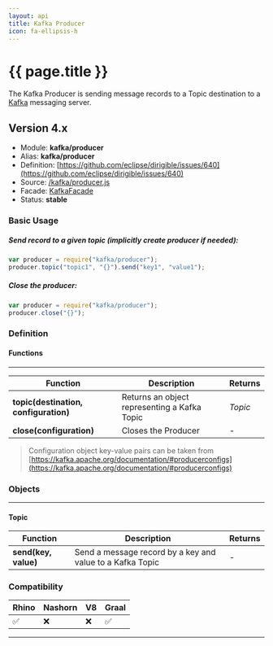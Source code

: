 ```yaml
---
layout: api
title: Kafka Producer
icon: fa-ellipsis-h
---
```


{{ page.title }}
===

The Kafka Producer is sending message records to a Topic destination to a [Kafka](http://kafka.apache.org/) messaging server.

Version 4.x
---

- Module: **kafka/producer**
- Alias: **kafka/producer**
- Definition: [https://github.com/eclipse/dirigible/issues/640](https://github.com/eclipse/dirigible/issues/640)
- Source: [/kafka/producer.js](https://github.com/dirigiblelabs/ext-kafka/blob/master/kafka/producer.js)
- Facade: [KafkaFacade](https://github.com/eclipse/dirigible/blob/master/api/api-facade/api-kafka/src/main/java/org/eclipse/dirigible/api/kafka/KafkaFacade.java)
- Status: **stable**


### Basic Usage

##### Send record to a given topic (implicitly create producer if needed):

```javascript
var producer = require("kafka/producer");
producer.topic("topic1", "{}").send("key1", "value1");
```

##### Close the producer:
```javascript
var producer = require("kafka/producer");
producer.close("{}");
```


### Definition

#### Functions

---

Function     | Description | Returns
------------ | ----------- | --------
**topic(destination, configuration)**   | Returns an object representing a Kafka Topic | *Topic*
**close(configuration)**   | Closes the Producer | *-*

> Configuration object key-value pairs can be taken from [https://kafka.apache.org/documentation/#producerconfigs](https://kafka.apache.org/documentation/#producerconfigs)


### Objects

---

#### Topic

Function     | Description | Returns
------------ | ----------- | --------
**send(key, value)**   | Send a message record by a key and value to a Kafka Topic | *-*



### Compatibility

Rhino | Nashorn | V8 | Graal |
----- | ------- | ---| ------|
 ✅   | ❌      | ❌  |  ✅   |
 
 ---


 
